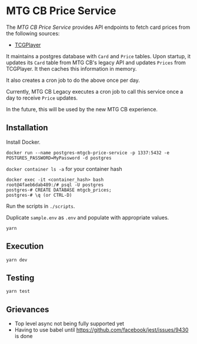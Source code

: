 # MTG CB Price Service

The *MTG CB Price Service* provides API endpoints to fetch card prices from the following sources:

- [TCGPlayer](https://docs.tcgplayer.com/reference)

It maintains a postgres database with `Card` and `Price` tables. Upon startup, it updates its `Card` table from MTG CB's legacy API and updates `Prices` from TCGPlayer. It then caches this information in memory.

It also creates a cron job to do the above once per day.

Currently, MTG CB Legacy executes a cron job to call this service once a day to receive `Price` updates.

In the future, this will be used by the new MTG CB experience.

## Installation

Install Docker.

`docker run --name postgres-mtgcb-price-service -p 1337:5432 -e POSTGRES_PASSWORD=MyPassword -d postgres`

`docker container ls -a` for your container hash
 
```
docker exec -it <container_hash> bash
root@4faeb6dab489:/# psql -U postgres
postgres-# CREATE DATABASE mtgcb_prices;
postgres-# \q (or CTRL-D)
```

Run the scripts in `./scripts`.

Duplicate `sample.env` as `.env` and populate with appropriate values.

`yarn`

## Execution

`yarn dev`

## Testing

`yarn test`

## Grievances

- Top level async not being fully supported yet
- Having to use babel until https://github.com/facebook/jest/issues/9430 is done


